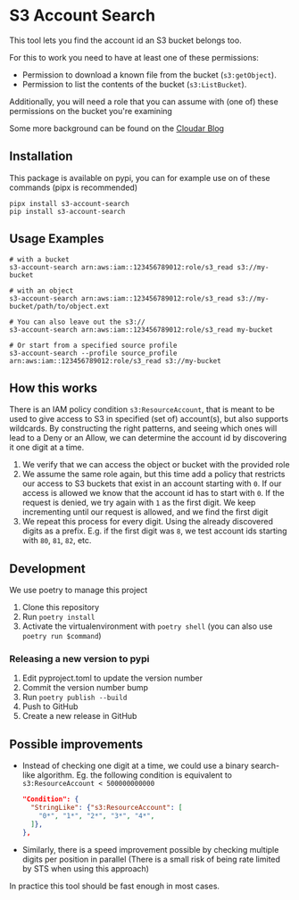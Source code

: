 # S3 Account Search
This tool lets you find the account id an S3 bucket belongs too.

For this to work you need to have at least one of these permissions:

- Permission to download a known file from the bucket (`s3:getObject`).
- Permission to list the contents of the bucket (`s3:ListBucket`).

Additionally, you will need a role that you can assume with (one of) these permissions on the bucket 
you're examining

Some more background can be found on the [Cloudar Blog](https://www.cloudar.be/awsblog/finding-the-accountid-of-any-public-s3-bucket/)

## Installation
This package is available on pypi, you can for example use on of these commands (pipx is recommended)
```shell
pipx install s3-account-search
pip install s3-account-search
```

## Usage Examples
```shell
# with a bucket
s3-account-search arn:aws:iam::123456789012:role/s3_read s3://my-bucket

# with an object
s3-account-search arn:aws:iam::123456789012:role/s3_read s3://my-bucket/path/to/object.ext

# You can also leave out the s3://
s3-account-search arn:aws:iam::123456789012:role/s3_read my-bucket

# Or start from a specified source profile
s3-account-search --profile source_profile arn:aws:iam::123456789012:role/s3_read s3://my-bucket
```

## How this works
There is an IAM policy condition `s3:ResourceAccount`, that is meant to be used to give access to S3
in specified (set of) account(s), but also supports wildcards. By constructing the right patterns,
and seeing which  ones will lead to a Deny or an Allow, we can determine the account id by
discovering it one digit at a time.

1. We verify that we can access the object or bucket with the provided role
2. We assume the same role again, but this time add a policy that restricts our access to S3 buckets
   that exist in an account starting with `0`. If our access is allowed we know that the account id
   has to start with `0`. If the request is denied, we try again with `1` as the first digit. We keep
   incrementing until our request is allowed, and we find the first digit
3. We repeat this process for every digit. Using the already discovered digits as a prefix. E.g. if 
   the first digit was `8`, we test account ids starting with `80`, `81`, `82`, etc.

## Development
We use poetry to manage this project

1. Clone this repository
2. Run `poetry install`
3. Activate the virtualenvironment with `poetry shell` (you can also use `poetry run $command`)

### Releasing a new version to pypi
1. Edit pyproject.toml to update the version number
2. Commit the version number bump
3. Run `poetry publish --build`
4. Push to GitHub
5. Create a new release in GitHub


## Possible improvements
- Instead of checking one digit at a time, we could use a binary search-like algorithm. Eg. the
  following condition is equivalent to `s3:ResourceAccount < 500000000000` 
  ```json
  "Condition": {
    "StringLike": {"s3:ResourceAccount": [
      "0*", "1*", "2*", "3*", "4*",
    ]},
  },
   ```
- Similarly, there is a speed improvement possible by checking multiple digits per position in
  parallel (There is a small risk of being rate limited by STS when using this approach)
  
In practice this tool should be fast enough in most cases.
